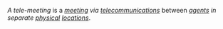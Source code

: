 *A tele-meeting* is a *[meeting](https://github.com/gcassel/Modular-Organization-Terminology/blob/master/terms/meet.md) via [telecommunications](https://github.com/gcassel/Modular-Organization-Terminology/blob/master/terms/telecommunicate.md)* between *[agents](https://github.com/gcassel/Modular-Organization-Terminology/blob/master/terms/agent.md) in separate [physical](https://github.com/gcassel/Modular-Organization-Terminology/blob/master/terms/physical.md) [locations](https://github.com/gcassel/Modular-Organization-Terminology/blob/master/terms/location.md)*.
